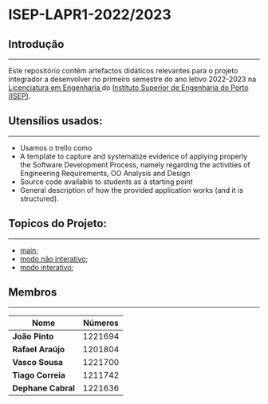 # ISEP-LAPR1-2022/2023

## Introdução ##
------------------
Este repositório contém artefactos didáticos relevantes para o projeto integrador a desenvolver no primeiro semestre do ano letivo 2022-2023 na [Licenciatura em Engenharia ](http://www.isep.ipp.pt/Course/Course/26) do [Instituto Superior de Engenharia do Porto (ISEP)](http://www.isep.ipp.pt).


## Utensílios usados: ##
----------------------

* Usamos o trello como
* A template to capture and systematize evidence of applying properly the Software Development Process, namely regarding the activities of Engineering Requirements, OO Analysis and Design
* Source code available to students as a starting point
* General description of how the provided application works (and it is structured).

## Topicos do Projeto: ##
-------------------------
* [main](documentos/main.md);
* [modo não interativo](documentos/modon.md);
* [modo interativo](documentos/modo.md);

## Membros ##
------------------

| Nome               | Números |
|--------------------|---------|
| **João Pinto**     | 1221694 |
| **Rafael Araújo**  | 1201804 |
| **Vasco Sousa**    | 1221700 |
| **Tiago Correia**  | 1211742 |
| **Dephane Cabral** | 1221636 |
